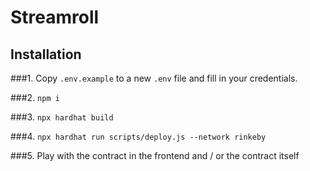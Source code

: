 # Streamroll


## Installation

###1. Copy `.env.example` to a new `.env` file and fill in your credentials.

###2. `npm i`

###3. `npx hardhat build`

###4. `npx hardhat run scripts/deploy.js --network rinkeby`

###5. Play with the contract in the frontend and / or the contract itself